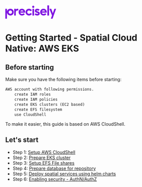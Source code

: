 ![Precisely](https://github.com/PreciselyData/SpatialAnalytics/blob/Draft-1/Precisely_Logo.png "Precisely")

# Getting Started - Spatial Cloud Native: AWS EKS

## Before starting

Make sure you have the following items before starting:

    AWS account with following permissions.
        create IAM roles
        create IAM policies
        create EKS clusters (EC2 based)
        create EFS filesystem
        use CloudShell

To make it easier, this guide is based on AWS CloudShell.

## Let's start

- Step 1: [Setup AWS CloudShell](setup-aws-cloudshell.md)
- Step 2: [Prepare EKS cluster](prepare-eks-cluster.md)
- Step 3: [Setup EFS File shares](setup-efs-file-shares.md)
- Step 4: [Prepare database for repository](prepare-repository-database.md)
- Step 5: [Deploy spatial services using helm charts](deploy-spatial-services.md)
- Step 6: [Enabling security - AuthN/AuthZ](enable-security.md)



